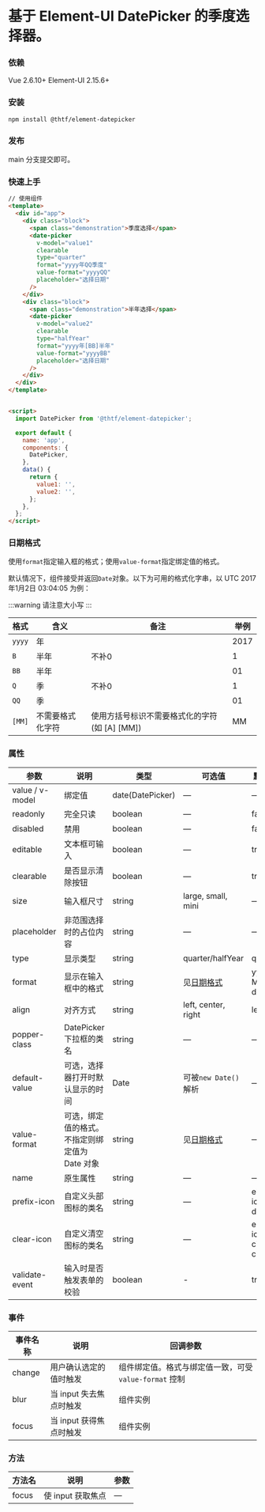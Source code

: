 # 基于 Element-UI DatePicker 的季度选择器。

### 依赖

Vue 2.6.10+
Element-UI 2.15.6+

### 安装

```
npm install @thtf/element-datepicker
```

### 发布

main 分支提交即可。

### 快速上手

```html
// 使用组件
<template>
  <div id="app">
    <div class="block">
      <span class="demonstration">季度选择</span>
      <date-picker
        v-model="value1"
        clearable
        type="quarter"
        format="yyyy年QQ季度"
        value-format="yyyyQQ"
        placeholder="选择日期"
      />
    </div>
    <div class="block">
      <span class="demonstration">半年选择</span>
      <date-picker
        v-model="value2"
        clearable
        type="halfYear"
        format="yyyy年[BB]半年"
        value-format="yyyyBB"
        placeholder="选择日期"
      />
    </div>
  </div>
</template>
```

```html

<script>
  import DatePicker from '@thtf/element-datepicker';

  export default {
    name: 'app',
    components: {
      DatePicker,
    },
    data() {
      return {
        value1: '',
        value2: '',
      };
    },
  };
</script>
```

###  日期格式

使用`format`指定输入框的格式；使用`value-format`指定绑定值的格式。

默认情况下，组件接受并返回`Date`对象。以下为可用的格式化字串，以 UTC 2017年1月2日 03:04:05 为例：

:::warning
请注意大小写
:::

| 格式 | 含义 | 备注 | 举例 |
|------|------|------|------|
| `yyyy` | 年 | | 2017 |
| `B`  | 半年 | 不补0 | 1 |
| `BB`  | 半年 |  | 01 |
| `Q`  | 季 | 不补0 | 1 |
| `QQ` | 季 | | 01 |
| `[MM]` | 不需要格式化字符 | 使用方括号标识不需要格式化的字符 (如  [A] [MM])  | MM |


### 属性
| 参数      | 说明          | 类型      | 可选值                                                                         | 默认值                  |
|---------- |-------------- |---------- |-----------------------------------------------------------------------------|----------------------|
| value / v-model | 绑定值 | date(DatePicker) | —                                                                           | —                    |
| readonly | 完全只读 | boolean | —                                                                           | false                |
| disabled | 禁用 | boolean | —                                                                           | false                |
| editable | 文本框可输入 | boolean | —                                                                           | true                 |
| clearable | 是否显示清除按钮 | boolean | —                                                                           | true                 |
| size          | 输入框尺寸     | string          | large, small, mini                                                          | —                    |
| placeholder | 非范围选择时的占位内容 | string | —                                                                           | —                    |
| type | 显示类型 | string | quarter/halfYear                                                            | quarter              |
| format | 显示在输入框中的格式 | string | 见[日期格式](#/zh-CN/component/date-picker#ri-qi-ge-shi)                         | yyyy-MM-dd           |
| align | 对齐方式 | string | left, center, right                                                         | left                 |
| popper-class | DatePicker 下拉框的类名 | string | —                                                                           | —                    |
| default-value | 可选，选择器打开时默认显示的时间 | Date | 可被`new Date()`解析                                                            | —                    |
| value-format | 可选，绑定值的格式。不指定则绑定值为 Date 对象 | string | 见[日期格式](#/zh-CN/component/date-picker#ri-qi-ge-shi)                         | —                    |
| name | 原生属性 | string | —                                                                           | —                    |
| prefix-icon | 自定义头部图标的类名 | string | —                                                                           | el-icon-date         |
| clear-icon | 自定义清空图标的类名 | string | —                                                                           | el-icon-circle-close |
| validate-event | 输入时是否触发表单的校验 | boolean | -                                                                           | true                 |

### 事件
| 事件名称      | 说明    | 回调参数      |
|---------|--------|---------|
| change | 用户确认选定的值时触发 | 组件绑定值。格式与绑定值一致，可受 `value-format` 控制 |
| blur | 当 input 失去焦点时触发 | 组件实例 |
| focus | 当 input 获得焦点时触发 | 组件实例 |

### 方法
| 方法名 | 说明 | 参数 |
| ---- | ---- | ---- |
| focus | 使 input 获取焦点 | — |

